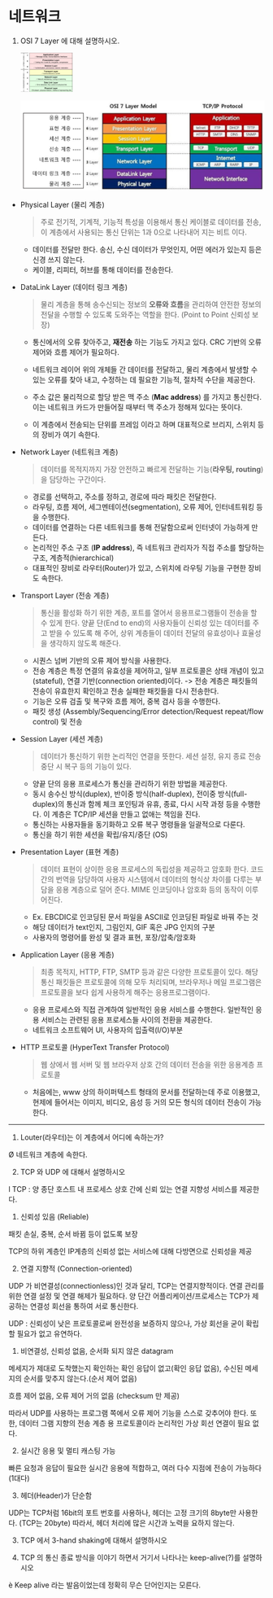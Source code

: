 # 네트워크

1. OSI 7 Layer 에 대해 설명하시오.

   <img src="./images/tutorial-osi-7-layer-model.gif" alt="tutorial-osi-7-layer-model" style="zoom:10%;" />

   ![layers](./images/layers.png)

- Physical Layer (물리 계층)

  > 주로 전기적, 기계적, 기능적 특성을 이용해서 통신 케이블로 데이터를 전송, 이 계층에서 사용되는 통신 단위는 1과 0으로 나타내어 지는 비트 이다.
  - 데이터를 전달만 한다. 송신, 수신 데이터가 무엇인지, 어떤 에러가 있는지 등은 신경 쓰지 않는다.
  - 케이블, 리피터, 허브를 통해 데이터를 전송한다.

* DataLink Layer (데이터 링크 계층)

  > 물리 계층을 통해 송수신되는 정보의 **오류와 흐름**을 관리하여 안전한 정보의 전달을 수행할 수 있도록 도와주는 역할을 한다. (Point to Point 신뢰성 보장)
  * 통신에서의 오류 찾아주고, **재전송** 하는 기능도 가지고 있다. CRC 기반의 오류 제어와 흐름 제어가 필요하다.

  * 네트워크 레이어 위의 개체들 간 데이터를 전달하고, 물리 계층에서 발생할 수 있는 오류를 찾아 내고, 수정하는 데 필요한 기능적, 절차적 수단을 제공한다. 

  * 주소 값은 물리적으로 할당 받은 맥 주소 (**Mac address**) 를 가지고 통신한다. 이는 네트워크 카드가 만들어질 때부터 맥 주소가 정해져 있다는 뜻이다. 

  * 이 계층에서 전송되는 단위를 프레임 이라고 하며 대표적으로 브리지, 스위치 등의 장비가 여기 속한다.


* Network Layer (네트워크 계층)

  > 데이터를 목적지까지 가장 안전하고 빠르게 전달하는 기능(**라우팅, routing**)을 담당하는 구간이다.
  * 경로를 선택하고, 주소를 정하고, 경로에 따라 패킷은 전달한다.
  * 라우팅, 흐름 제어, 세그멘테이션(segmentation), 오류 제어, 인터네트워킹 등을 수행한다.
  * 데이터를 연결하는 다른 네트워크를 통해 전달함으로써 인터넷이 가능하게 만든다.
  * 논리적인 주소 구조 (**IP address**), 즉 네트워크 관리자가 직접 주소를 할당하는 구조, 계층적(hierarchical)
  * 대표적인 장비로 라우터(Router)가 있고, 스위치에 라우팅 기능을 구현한 장비도 속한다.

- Transport Layer (전송 계층)

  >  통신을 활성화 하기 위한 계층, 포트를 열어서 응용프로그램들이 전송을 할 수 있게 한다. 양끝 단(End to end)의 사용자들이 신뢰성 있는 데이터를 주고 받을 수 있도록 해 주어, 상위 계층들이 데이터 전달의 유효성이나 효율성을 생각하지 않도록 해준다.
  - 시퀀스 넘버 기반의 오류 제어 방식을 사용한다.
  - 전송 계층은 특정 연결의 유효성을 제어하고, 일부 프로토콜은 상태 개념이 있고(stateful), 연결 기반(connection oriented)이다. -> 전송 계층은 패킷들의 전송이 유효한지 확인하고 전송 실패한 패킷들을 다시 전송한다.
  - 기능은 오류 검출 및 복구와 흐름 제어, 중복 검사 등을 수행한다.
  - 패킷 생성 (Assembly/Sequencing/Error detection/Request repeat/flow control) 및 전송 

* Session Layer (세션 계층)

  > 데이터가 통신하기 위한 논리적인 연결을 뜻한다. 세션 설정, 유지 종료 전송 중단 시 복구 등의 기능이 있다.
  * 양끝 단의 응용 프로세스가 통신을 관리하기 위한 방법을 제공한다.
  * 동시 송수신 방식(duplex), 반이중 방식(half-duplex), 전이중 방식(full-duplex)의 통신과 함께 체크 포인팅과 유휴, 종료, 다시 시작 과정 등을 수행한다. 이 계층은 TCP/IP 세션을 만들고 없애는 책임을 진다.
  * 통신하는 사용자들을 동기화하고 오류 복구 명령들을 일괄적으로 다룬다.
  * 통신을 하기 위한 세션을 확립/유지/중단 (OS)

* Presentation Layer (표현 계층)

  > 데이터 표현이 상이한 응용 프로세스의 독립성을 제공하고 암호화 한다. 코드 간의 번역을 담당하여 사용자 시스템에서 데이터의 형식상 차이를 다루는 부담을 응용 계층으로 덜어 준다. MIME 인코딩이나 암호화 등의 동작이 이루어진다.
  * Ex. EBCDIC로 인코딩된 문서 파일을 ASCII로 인코딩된 파일로 바꿔 주는 것
  * 해당 데이터가 text인지, 그림인지, GIF 혹은 JPG 인지의 구분
  * 사용자의 명령어를 완성 및 결과 표현, 포장/압축/암호화

* Application Layer (응용 계층)

  > 최종 목적지, HTTP, FTP, SMTP 등과 같은 다양한 프로토콜이 있다. 해당 통신 패킷들은 프로토콜에 의해 모두 처리되며, 브라우저나 메일 프로그램은 프로토콜을 보다 쉽게 사용하게 해주는 응용프로그램이다.
  * 응용 프로세스와 직접 관계하여 일반적인 응용 서비스를 수행한다. 일반적인 응용 서비스는 관련된 응용 프로세스들 사이의 전환을 제공한다.
  * 네트워크 소프트웨어 UI, 사용자의 입출력(I/O)부분

 

- HTTP 프로토콜 (HyperText Transfer Protocol)

  > 웹 상에서 웹 서버 및 웹 브라우저 상호 간의 데이터 전송을 위한 응용계층 프로토콜
  - 처음에는, www 상의 하이퍼텍스트 형태의 문서를 전달하는데 주로 이용했고, 현제에 들어서는 이미지, 비디오, 음성 등 거의 모든 형식의 데이터 전송이 가능한다.

---

1. Louter(라우터)는 이 계층에서 어디에 속하는가?

 

Ø 네트워크 계층에 속한다.

 

2. TCP 와 UDP 에 대해서 설명하시오

 

l TCP : 양 종단 호스트 내 프로세스 상호 간에 신뢰 있는 연결 지향성 서비스를 제공한다.

1)   신뢰성 있음 (Reliable)

패킷 손실, 중복, 순서 바뀜 등이 없도록 보장

TCP의 하위 계층인 IP계층의 신뢰성 없는 서비스에 대해 다방면으로 신뢰성을 제공

2)   연결 지향적 (Connection-oriented)

UDP 가 비연결성(connectionless)인 것과 달리, TCP는 연결지향적이다. 연결 관리를 위한 연결 설정 및 연결 해제가 필요하다. 양 단간 어플리케이션/프로세스는 TCP가 제공하는 연결성 회선을 통하여 서로 통신한다.

 

UDP : 신뢰성이 낮은 프로토콜로써 완전성을 보증하지 않으나, 가상 회선을 굳이 확립할 필요가 없고 유연하다.

1)   비연결성, 신뢰성 없음, 순서화 되지 않은 datagram

메세지가 제대로 도착했는지 확인하는 확인 응답이 없고(확인 응답 없음), 수신된 메세지의 순서를 맞추지 않는다.(순서 제어 없음)

흐름 제어 없음, 오류 제어 거의 없음 (checksum 만 제공)

따라서 UDP를 사용하는 프로그램 쪽에서 오류 제어 기능을 스스로 갖추어야 한다. 또한, 데이터 그램 지향의 전송 계층 용 프로토콜이라 논리적인 가상 회선 연결이 필요 없다.

2)   실시간 응용 및 멀티 캐스팅 가능

빠른 요청과 응답이 필요한 실시간 응용에 적합하고, 여러 다수 지점에 전송이 가능하다 (1대다)

3)   헤더(Header)가 단순함

UDP는 TCP처럼 16bit의 포트 번호를 사용하나, 헤더는 고정 크기의 8byte만 사용한다. (TCP는 20byte) 따라서, 헤더 처리에 많은 시간과 노력을 요하지 않는다.

 

 

3.   TCP 에서 3-hand shaking에 대해서 설명하시오

 

 

4.   TCP 의 통신 종료 방식을 이야기 하면서 거기서 나타나는 keep-alive(?)를 설명하시오

è Keep alive 라는 발음이었는데 정확히 무슨 단어인지는 모른다.


